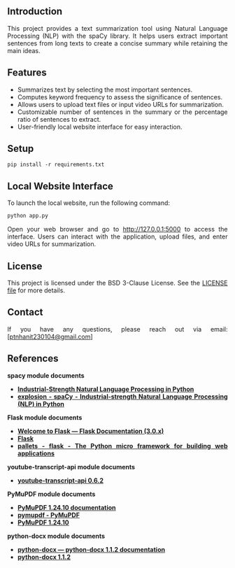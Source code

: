 <div align="justify">

## Introduction

This project provides a text summarization tool using Natural Language Processing (NLP) with the spaCy library. It helps users extract important sentences from long texts to create a concise summary while retaining the main ideas.

## Features

- Summarizes text by selecting the most important sentences.
- Computes keyword frequency to assess the significance of sentences.
- Allows users to upload text files or input video URLs for summarization.
- Customizable number of sentences in the summary or the percentage ratio of sentences to extract.
- User-friendly local website interface for easy interaction.

## Setup

```batch
pip install -r requirements.txt
```

## Local Website Interface

To launch the local website, run the following command:

```bash
python app.py
```

Open your web browser and go to http://127.0.0.1:5000 to access the interface. Users can interact with the application, upload files, and enter video URLs for summarization.

## License

This project is licensed under the BSD 3-Clause License. See the <a href='https://github.com/NhanPhamThanh-IT/Text-Summarization-Tool/blob/main/LICENSE'>LICENSE file</a> for more details.

## Contact

If you have any questions, please reach out via email: [ptnhanit230104@gmail.com]

## References

<strong>

spacy module documents

- <a href='https://spacy.io/'>Industrial-Strength Natural Language Processing in Python</a>
- <a href='https://github.com/explosion/spaCy'>explosion - 
spaCy - Industrial-strength Natural Language Processing (NLP) in Python</a>

Flask module documents

- <a href='https://flask.palletsprojects.com/en/3.0.x/'>Welcome to Flask — Flask Documentation (3.0.x)</a>
- <a href='https://pypi.org/project/Flask/'>Flask</a>
- <a href='https://github.com/pallets/flask'>pallets - flask - The Python micro framework for building web applications</a>

youtube-transcript-api module documents

- <a href='https://pypi.org/project/youtube-transcript-api/'>youtube-transcript-api 0.6.2</a>

PyMuPDF module documents

- <a href='https://pymupdf.readthedocs.io/en/latest/'>PyMuPDF 1.24.10 documentation</a>
- <a href='https://github.com/pymupdf/PyMuPDF'>pymupdf - PyMuPDF</a>
- <a href='https://pypi.org/project/PyMuPDF/'>PyMuPDF 1.24.10</a>

python-docx module documents

- <a href='https://python-docx.readthedocs.io/en/latest/'>python-docx — python-docx 1.1.2 documentation</a>
- <a href='https://pypi.org/project/python-docx/'>python-docx 1.1.2</a>

</strong>

</div>